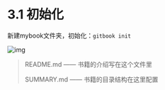 # 3.1 初始化

新建mybook文件夹，初始化：`gitbook init` 

![img](https://upload-images.jianshu.io/upload_images/6515740-fb259da34e61a97b.png?imageMogr2/auto-orient/strip%7CimageView2/2/w/1000/format/webp) 



>  README.md —— 书籍的介绍写在这个文件里 
>
>  SUMMARY.md —— 书籍的目录结构在这里配置 